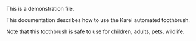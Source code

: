 
This is a demonstration file.


This documentation describes how to use the Karel automated
toothbrush.

Note that this toothbrush is safe to use for children,
adults, pets, wildlife.

